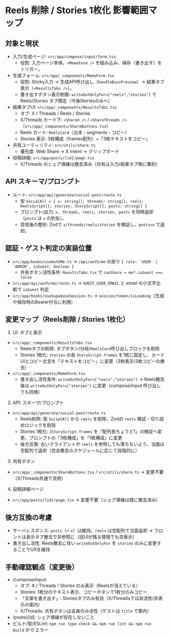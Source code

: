# Reels 削除 / Stories 1枚化 影響範囲マップ

## 対象と現状
- 入力/生成ページ: `src/app/compose/input/form.tsx`
  - 役割: 入力ページ本体。`<MemoForm />` を組み込み、保存（書き出す）をトリガー。
- 生成フォーム: `src/app/_components/MemoForm.tsx`
  - 役割: Sticky入力 → 生成API呼び出し（`handleBuzzPreview`）→ 結果タブ表示（`<ResultsTabs />`）。
  - 書き出すボタン表示制御: `writeOutOnlyFor=["reels","stories"]` で Reels/Stories タブ限定（今後Storiesのみへ）
- 結果タブUI: `src/app/_components/ResultsTabs.tsx`
  - タブ: X / Threads / Reels / Stories
  - X/Threads カード下: `<ShareX />` / `<ShareThreads />`（`src/app/_components/ShareButtons.tsx`）
  - Reels カード: `ReelsCard`（台本・segments・コピー）
  - Stories 表示: 3枚構成（frames配列）+「3枚テキストをコピー」
- 共有ユーティリティ: `src/utils/share.ts`
  - 優先度: Web Share → X intent → クリップボード
- 投稿詳細: `src/app/posts/[id]/page.tsx`
  - X/Threads のシェア導線は撤去済み（共有は入力/結果タブ側に集約）

## API スキーマ/プロンプト
- ルート: `src/app/api/generate/social-post/route.ts`
  - 型 `SocialAll = { x: string[]; threads: string[]; reels: ReelsScript[]; stories: StoryScript[]; posts: string[] }`
  - プロンプト/出力: `x, threads, reels, stories, posts` を同時返却（`posts` は `x` の別名）。
  - 受信後の整形: Zodで `x/threads/reels/stories` を検証し、`posts=x` で返却。

## 認証・ゲスト判定の実装位置
- `src/app/hooks/useAuthMe.ts` → `/api/auth/me` の戻り `{ role: 'USER' | 'ADMIN', isGuest: boolean }`
  - 共有ボタン活性条件: `ResultsTabs.tsx` で `canShare = me?.isGuest === false`
- `src/app/api/auth/me/route.ts` → `GUEST_USER_EMAIL` と email の小文字比較で `isGuest` 判定
- `src/app/hooks/useSupabaseSession.ts` → `session/token/isLoading`（生成や保存時のBearer付与に利用）

## 変更マップ（Reels削除 / Stories 1枚化）
1) UI: タブと表示
- `src/app/_components/ResultsTabs.tsx`
  - Reelsタブの削除: タブボタン/分岐/`ReelsCard`呼び出しブロックを削除
  - Stories 1枚化: `stories` の各 `StoryScript.frames` を1枚に固定し、カードUIとコピー文言を「テキストをコピー」に変更（3枚表示/3枚コピーの撤去）
- `src/app/_components/MemoForm.tsx`
  - 書き出し活性条件: `writeOutOnlyFor=["reels","stories"]` → Reels撤去後は `writeOutOnlyFor=["stories"]` に変更（compose/input 呼び出しでも同様）

2) API: スキーマ/プロンプト
- `src/app/api/generate/social-post/route.ts`
  - Reels削除: 型 `SocialAll` から `reels` を削除、Zodの `reels` 検証・切り詰めロジックを削除
  - Stories 1枚化: `ZStoryScript.frames` を「配列長ちょうど1」の検証へ変更、プロンプトの「3枚構成」を「1枚構成」に変更
  - 後方互換: 古いクライアントが `reels` を参照しても落ちないよう、当面は空配列で返却（完全撤去のスケジュールに応じて段階的に）

3) 共有ボタン
- `src/app/_components/ShareButtons.tsx` / `src/utils/share.ts` → 変更不要（X/Threads共通で流用）

4) 投稿詳細ページ
- `src/app/posts/[id]/page.tsx` → 変更不要（シェア導線は既に撤去済み）

## 後方互換の考慮
- サーバレスポンス: `posts`（= `x`）は維持。`reels` は空配列で当面返却 → フロントは表示タブ撤去で非参照に（旧UIが残る環境でも空表示）
- 書き出し活性: Reels撤去に伴い `writeOutOnlyFor` を `stories` のみに変更することでUXを維持

## 手動確認観点（変更後）
- /compose/input:
  - タブ: X / Threads / Stories のみ表示（Reelsが消えている）
  - Stories: 1枚分のテキスト表示、コピーボタンで1枚分のみコピー
  - 「文章を書き出す」: Storiesタブのみ有効（X/Threadsでは非活性/非表示の案内）
  - X/Threads: 共有ボタンは会員のみ活性（ゲストは `title` で案内）
- /posts/[id]: シェア導線が存在しないこと
- ビルド/型/ESLint: `npm run type-check && npm run lint && npm run build` が 0 エラー

